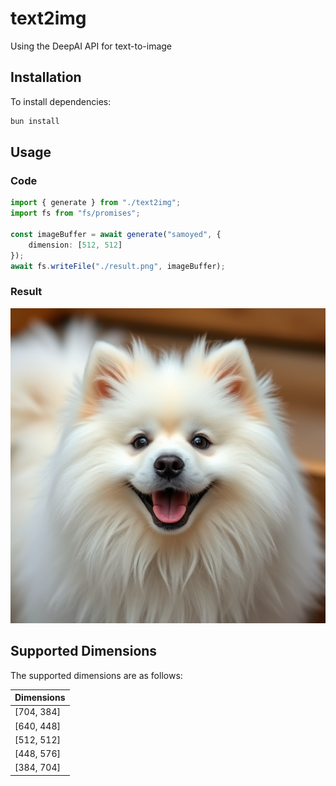 # text2img
Using the DeepAI API for text-to-image

## Installation

To install dependencies:

```bash
bun install
```

## Usage

### Code

```typescript
import { generate } from "./text2img";
import fs from "fs/promises";

const imageBuffer = await generate("samoyed", {
    dimension: [512, 512]
});
await fs.writeFile("./result.png", imageBuffer);
```

### Result

![Result Image](result.png)

## Supported Dimensions

The supported dimensions are as follows:

| Dimensions   |
|--------------|
| [704, 384]   |
| [640, 448]   |
| [512, 512]   |
| [448, 576]   |
| [384, 704]   |
